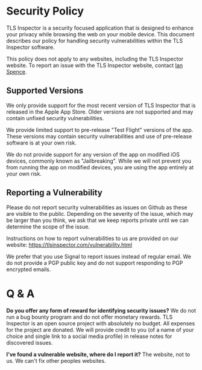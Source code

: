 # Security Policy

TLS Inspector is a security focused application that is designed to enhance your privacy
while browsing the web on your mobile device. This document describes our policy for handling
security vulnerabilities within the TLS Inspector software.

This policy does not apply to any websites, including the TLS Inspector website. To report
an issue with the TLS Inspector website, contact [Ian Spence](https://ianspence.com/).

## Supported Versions

We only provide support for the most recent version of TLS Inspector that is released in the Apple
App Store. Older versions are not supported and may contain unfixed security vulnerabilities.

We provide limited support to pre-release "Test Flight" versions of the app. These versions may
contain security vulnerabilities and use of pre-release software is at your own risk.

We do not provide support for any version of the app on modified iOS devices, commonly known as
"Jailbreaking". While we will not prevent you from running the app on modified devices, you are
using the app entirely at your own risk.

## Reporting a Vulnerability

Please do not report security vulnerabilities as issues on Github as these are visible to the
public.
Depending on the severity of the issue, which may be larger than you think, we ask that we keep
reports private until we can determine the scope of the issue.

Instructions on how to report vulnerabilities to us are provided on our website:
https://tlsinspector.com/vulnerability.html

We prefer that you use Signal to report issues instead of regular email. We do not provide a PGP public
key and do not support responding to PGP encrypted emails.

# Q & A

**Do you offer any form of reward for identifying security issues?**
We do not run a bug bounty program and do not offer monetary rewards. TLS Inspector is an open
source project with absolutely no budget. All expenses for the project are donated. We will provide
credit to you (of a name of your choice and single link to a social media profile) in release notes
for discovered issues.

**I've found a vulnerable website, where do I report it?**
The website, not to us. We can't fix other peoples websites.
